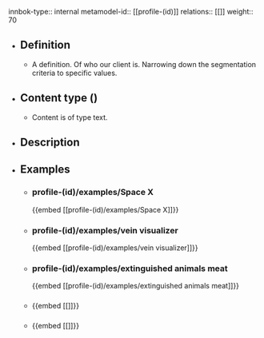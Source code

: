 innbok-type:: internal
metamodel-id:: [[profile-(id)]]
relations:: [[]]
weight:: 70

- ## Definition
  - A definition. Of who our client is. Narrowing down the segmentation criteria to specific values.
- ## Content type ()
  - Content is of type text.
  
- ## Description
- ## Examples
  - ### profile-(id)/examples/Space X
    {{embed [[profile-(id)/examples/Space X]]}}
  - ### profile-(id)/examples/vein visualizer
    {{embed [[profile-(id)/examples/vein visualizer]]}}
  - ### profile-(id)/examples/extinguished animals meat
    {{embed [[profile-(id)/examples/extinguished animals meat]]}}
  - ### 
    {{embed [[]]}}
  - ### 
    {{embed [[]]}}
  


